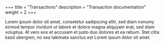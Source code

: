 +++
title = "Transactions"
description = "Transaction documentation"
weight = 2
+++

Lorem ipsum dolor sit amet, consetetur sadipscing elitr, sed diam nonumy eirmod
tempor invidunt ut labore et dolore magna aliquyam erat, sed diam voluptua. At
vero eos et accusam et justo duo dolores et ea rebum. Stet clita kasd
ubergren, no sea takimata sanctus est Lorem ipsum dolor sit amet.


